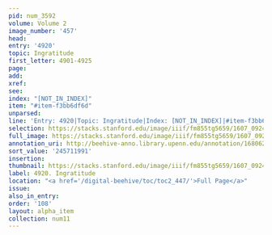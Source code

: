 ```yaml
---
pid: num_3592
volume: Volume 2
image_number: '457'
head:
entry: '4920'
topic: Ingratitude
first_letter: 4901-4925
page:
add:
xref:
see:
index: "[NOT_IN_INDEX]"
item: "#item-f3bb6df6d"
unparsed:
line: 'Entry: 4920|Topic: Ingratitude|Index: [NOT_IN_INDEX]|#item-f3bb6df6d'
selection: https://stacks.stanford.edu/image/iiif/fm855tg5659/1607_0924/524,1991,2621,248/full/0/default.jpg
full_image: https://stacks.stanford.edu/image/iiif/fm855tg5659/1607_0924/full/full/0/default.jpg
annotation_uri: http://beehive-anno.library.upenn.edu/annotation/1680628220180
sort_value: '245711991'
insertion:
thumbnail: https://stacks.stanford.edu/image/iiif/fm855tg5659/1607_0924/524,1991,600,180/250,/0/default.jpg
label: 4920. Ingratitude
location: "<a href='/digital-beehive/toc/toc2_447/'>Full Page</a>"
issue:
also_in_entry:
order: '108'
layout: alpha_item
collection: num11
---
```


